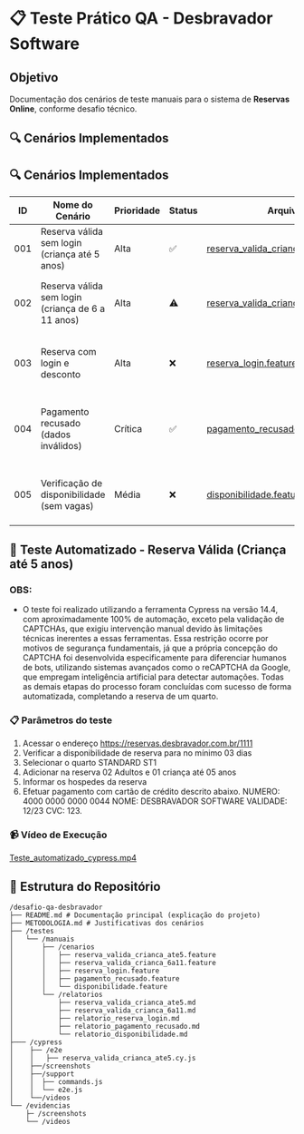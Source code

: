 # 📋 Teste Prático QA - Desbravador Software

## Objetivo
Documentação dos cenários de teste manuais para o sistema de **Reservas Online**, conforme desafio técnico.

## 🔍 Cenários Implementados

## 🔍 Cenários Implementados

| ID   | Nome do Cenário                                    | Prioridade | Status | Arquivo                                                                                      | Observações |
|------|----------------------------------------------------|------------|--------|----------------------------------------------------------------------------------------------|-------------|
| 001 | Reserva válida sem login (criança até 5 anos)      | Alta       | ✅     | [reserva_valida_crianca_ate5.feature](/testes/manuais/cenarios/reserva_valida_crianca_ate5.feature) | Funcionamento conforme esperado - criança isenta |
| 002 | Reserva válida sem login (criança de 6 a 11 anos)  | Alta       | ⚠️     | [reserva_valida_crianca_6a11.feature](/testes/manuais/cenarios/reserva_valida_crianca_6a11.feature) | Problema no cálculo proporcional (valor superior ao adulto) |
| 003 | Reserva com login e desconto                       | Alta       | ❌     | [reserva_login.feature](/testes/manuais/cenarios/reserva_login.feature)                      | Desconto de 10% não aplicado para usuários cadastrados |
| 004 | Pagamento recusado (dados inválidos)               | Crítica    | ✅     | [pagamento_recusado.feature](/testes/manuais/cenarios/pagamento_recusado.feature)            | Bloqueio correto, mas sugere melhoria na mensagem de erro |
| 005 | Verificação de disponibilidade (sem vagas)         | Média      | ❌     | [disponibilidade.feature](/testes/manuais/cenarios/disponibilidade.feature)                  | Sistema permite reserva mesmo sem disponibilidade |


## 🎥 Teste Automatizado - Reserva Válida (Criança até 5 anos)

### OBS:
- O teste foi realizado utilizando a ferramenta Cypress na versão 14.4, com aproximadamente 100% de automação, exceto pela validação de CAPTCHAs, que exigiu intervenção manual devido às limitações técnicas inerentes a essas ferramentas. Essa restrição ocorre por motivos de segurança fundamentais, já que a própria concepção do CAPTCHA foi desenvolvida especificamente para diferenciar humanos de bots, utilizando sistemas avançados como o reCAPTCHA da Google, que empregam inteligência artificial para detectar automações. Todas as demais etapas do processo foram concluídas com sucesso de forma automatizada, completando a reserva de um quarto.

### 📋 Parâmetros do teste
1. Acessar o endereço https://reservas.desbravador.com.br/1111
2. Verificar a disponibilidade de reserva para no mínimo 03 dias
3. Selecionar o quarto STANDARD ST1
4. Adicionar na reserva 02 Adultos e 01 criança até 05 anos
5. Informar os hospedes da reserva
6. Efetuar pagamento com cartão de crédito descrito abaixo. NUMERO: 4000 0000 0000 0044
NOME: DESBRAVADOR SOFTWARE
VALIDADE: 12/23
CVC: 123.

### 📹 Vídeo de Execução
[Teste_automatizado_cypress.mp4](/evidencias/videos/Teste_automatizado_cypress.mp4)

## 📂 Estrutura do Repositório
```text
/desafio-qa-desbravador
├── README.md # Documentação principal (explicação do projeto)
├── METODOLOGIA.md # Justificativas dos cenários
├── /testes
│   └── /manuais
│       ├── /cenarios
│       │   ├── reserva_valida_crianca_ate5.feature
│       │   ├── reserva_valida_crianca_6a11.feature
│       │   ├── reserva_login.feature
│       │   ├── pagamento_recusado.feature
│       │   └── disponibilidade.feature
│       └── /relatorios
│           ├── reserva_valida_crianca_ate5.md
│           ├── reserva_valida_crianca_6a11.md
│           ├── relatorio_reserva_login.md
│           ├── relatorio_pagamento_recusado.md
│           └── relatorio_disponibilidade.md
├─── /cypress
│    ├── /e2e
│    │   ├── reserva_valida_crianca_ate5.cy.js
│    ├──/screenshots
│    ├──/support
│    │  ├── commands.js
│    │  └── e2e.js
│    └──/videos
└── /evidencias
    ├─ /screenshots
    └── /videos
    
```
